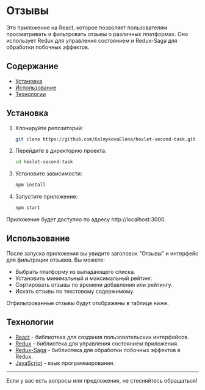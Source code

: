# Отзывы

Это приложение на React, которое позволяет пользователям просматривать и фильтровать отзывы о различных платформах. Оно использует Redux для управления состоянием и Redux-Saga для обработки побочных эффектов.

## Содержание

- [Установка](#установка)
- [Использование](#использование)
- [Технологии](#технологии)

## Установка

1. Клонируйте репозиторий:

   ```bash
   git clone https://github.com/KalmykovaElena/hexlet-second-task.git

2. Перейдите в директорию проекта:

    ```bash
    cd hexlet-second-task

3. Установите зависимости:

    ```bash
    npm install

4. Запустите приложение:

    ```bash
    npm start

Приложение будет доступно по адресу http://localhost:3000.


## Использование

После запуска приложения вы увидите заголовок "Отзывы" и интерфейс для фильтрации отзывов. Вы можете:

- Выбрать платформу из выпадающего списка.
- Установить минимальный и максимальный рейтинг.
- Сортировать отзывы по времени добавления или рейтингу.
- Искать отзывы по текстовому содержимому.

Отфильтрованные отзывы будут отображены в таблице ниже.


## Технологии

- [React](https://reactjs.org/) - библиотека для создания пользовательских интерфейсов.
- [Redux](https://redux.js.org/) - библиотека для управления состоянием приложения.
- [Redux-Saga](https://redux-saga.js.org/) - библиотека для обработки побочных эффектов в Redux.
- [JavaScript](https://www.javascript.com/) - язык программирования.


---

Если у вас есть вопросы или предложения, не стесняйтесь обращаться!

